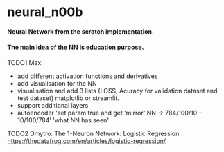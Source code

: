 # neural_n00b
#### Neural Network from the scratch implementation.

#### The main idea of the NN is education purpose. 


TODO1 Max:
- add different activation functions and derivatives 
- add visualisation for the NN
- visualisation and add 3 lists (LOSS, Acuracy for validation dataset and test dataset) matplotlib or streamlit. 
- support additional layers 
- autoencoder 'set param true and get 'mirror' NN -> 784/100/10 - 10/100/784' 'what NN has seen' 

TODO2 Dmytro:
The 1-Neuron Network: Logistic Regression
https://thedatafrog.com/en/articles/logistic-regression/

